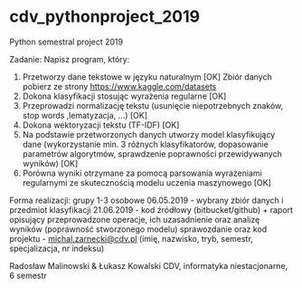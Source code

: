 # cdv_pythonproject_2019
Python semestral project 2019

Zadanie: Napisz program, który:
1. Przetworzy dane tekstowe w języku naturalnym [OK]
Zbiór danych pobierz ze strony https://www.kaggle.com/datasets
2. Dokona klasyfikacji stosując wyrażenia regularne [OK]
3. Przeprowadzi normalizację tekstu (usunięcie niepotrzebnych znaków, stop words ,lematyzacja, ...) [OK]
4. Dokona wektoryzacji tekstu (TF-IDF) [OK]
5. Na podstawie przetworzonych danych utworzy model klasyfikujący dane (wykorzystanie min. 3 różnych klasyfikatorów, dopasowanie parametrów algorytmów, sprawdzenie poprawności przewidywanych wyników) [OK]
6. Porówna wyniki otrzymane za pomocą parsowania wyrażeniami regularnymi ze skutecznością modelu uczenia maszynowego [OK]

Forma realizacji: 
grupy 1-3 osobowe
06.05.2019 - wybrany zbiór danych i przedmiot klasyfikacji
21.06.2019 -  kod źródłowy (bitbucket/github) + raport opisujący przeprowadzone operacje, ich uzasadnienie oraz  analizę wyników (poprawność stworzonego modelu)
sprawozdanie oraz kod projektu -  michal.zarnecki@cdv.pl (imię, nazwisko, tryb, semestr, specjalizacja, nr indeksu)

Radosław Malinowski & Łukasz Kowalski
CDV, informatyka niestacjonarne, 6 semestr

